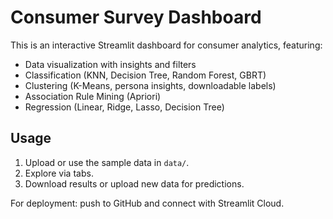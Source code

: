 # Consumer Survey Dashboard

This is an interactive Streamlit dashboard for consumer analytics, featuring:

- Data visualization with insights and filters
- Classification (KNN, Decision Tree, Random Forest, GBRT)
- Clustering (K-Means, persona insights, downloadable labels)
- Association Rule Mining (Apriori)
- Regression (Linear, Ridge, Lasso, Decision Tree)

## Usage

1. Upload or use the sample data in `data/`.
2. Explore via tabs.
3. Download results or upload new data for predictions.

For deployment: push to GitHub and connect with Streamlit Cloud.
